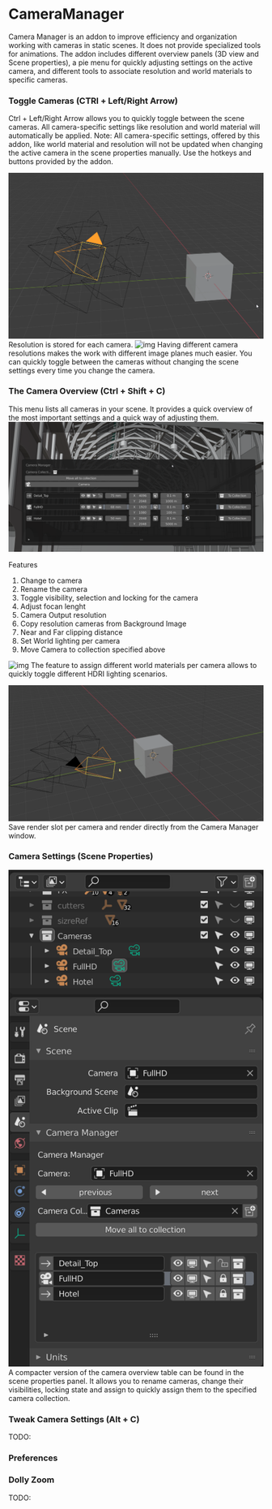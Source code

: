 # CameraManager

Camera Manager is an addon to improve efficiency and organization working with cameras in static scenes. It does not provide specialized tools for animations.
The addon includes different overview panels (3D view and Scene properties), a pie menu for quickly adjusting settings on the active camera, and different tools to associate resolution and world materials to specific cameras.

### Toggle Cameras (CTRl + Left/Right Arrow)
Ctrl + Left/Right Arrow allows you to quickly toggle between the scene cameras. All camera-specific settings like resolution and world material will automatically be applied.
Note: All camera-specific settings, offered by this addon, like world material and resolution will not be updated when changing the active camera in the scene properties manually. Use the hotkeys and buttons provided by the addon.

![img](images/1SkaAPOA0x.gif)
Resolution is stored for each camera.
![img](images/ThHeC41aQQ.gif)
Having different camera resolutions makes the work with different image planes much easier. You can quickly toggle between the cameras without changing the scene settings every time you change the camera.


### The Camera Overview (Ctrl + Shift + C)

This menu lists all cameras in your scene. It provides a quick overview of the most important settings and a quick way of adjusting them.
![img](images/2021-02-02%2000_05_46-Blender_%20%5BD__Dropbox_projects_2019_London_01_production_Greyboxing_15.blend%5D.png)

Features
<ol>
    <li>Change to camera</li>
    <li>Rename the camera</li>
    <li>Toggle visibility, selection and locking for the camera</li>
    <li>Adjust focan lenght</li>
    <li>Camera Output resolution</li>
    <li>Copy resolution cameras from Background Image</li>
    <li>Near and Far clipping distance</li>
    <li>Set World lighting per camera</li>
    <li>Move Camera to collection specified above</li>
</ol>

![img](images/iByMWrjSJG.gif)
The feature to assign different world materials per camera allows to quickly toggle different HDRI lighting scenarios.

![img](images/slot_render.gif)
Save render slot per camera and render directly from the Camera Manager window.
### Camera Settings (Scene Properties)

![img](images/2021-02-02%2000_14_22-Affinity%20Photo.png)
A compacter version of the camera overview table can be found in the scene properties panel. It allows you to rename cameras, change their visibilities, locking state and assign to quickly assign them to the specified camera collection.


### Tweak Camera Settings (Alt + C)

TODO:

### Preferences


### Dolly Zoom

TODO: 

